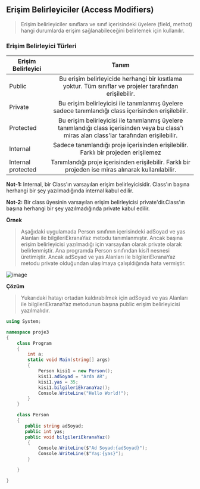 ## Erişim Belirleyiciler (Access Modifiers) ##
> Erişim belirleyiciler sınıflara ve sınıf içerisindeki üyelere (field, methot) hangi durumlarda erişim sağlanabileceğini belirlemek için kullanılır.

### Erişim Belirleyici Türleri ###

| Erişim Belirleyici    | Tanım           | 
| ------------- |:---------------:| 
| Public    		| Bu erişim belirleyicide herhangi bir kısıtlama yoktur. Tüm sınıflar ve projeler tarafından erişilebilir. | 
| Private    		| Bu erişim belirleyicisi ile tanımlanmış üyelere sadece tanımlandığı class içerisinden erişilebilir. | 
| Protected    		| Bu erişim belirleyicisi ile tanımlanmış üyelere tanımlandığı class içerisinden veya bu class'ı miras alan class'lar tarafından erişilebilir.| 
| Internal    		| Sadece  tanımlandığı proje içerisinden erişilebilir. Farklı bir projeden erişilemez   | 
| Internal protected		|  Tanımlandığı proje içerisinden erişilebilir. Farklı bir projeden ise miras alınarak kullanılabilir. | 

**Not-1:**  Internal, bir Class'ın  varsayılan erişim belirleyicisidir. Class'ın başına herhangi bir şey yazılmadığında internal kabul edilir.

**Not-2:**  Bir class üyesinin varsayılan erişim belirleyicisi private'dir.Class'ın başına herhangi bir şey yazılmadığında private kabul edilir.

**Örnek**
> Aşağıdaki uygulamada Person sınıfının içerisindeki adSoyad ve yas Alanları ile  bilgileriEkranaYaz metodu  tanımlanmıştır. Ancak başına erişim belirleyicisi yazılmadığı için varsayılan olarak private olarak belirlenmiştir.  Ana programda Person sınıfından kisi1 nesnesi üretimiştir. Ancak adSoyad ve yas Alanları ile  bilgileriEkranaYaz metodu private olduğundan ulaşılmaya çalışıldığında hata vermiştir.

![image](https://user-images.githubusercontent.com/28144917/137263672-8490fef1-c8b0-4d0a-aa87-c9da99a1e793.png)

**Çözüm**
> Yukarıdaki hatayı ortadan kaldırabilmek için adSoyad ve yas Alanları ile  bilgileriEkranaYaz metodunun başına public erişim belirleyicisi yazılmalıdır.


```csharp
using System;

namespace proje3
{
    class Program
    {
        int a;
        static void Main(string[] args)
        {
            Person kisi1 = new Person();
            kisi1.adSoyad = "Arda AR";
            kisi1.yas = 35;
            kisi1.bilgileriEkranaYaz();
            Console.WriteLine("Hello World!");
        }
    }

    class Person
    {
       public string adSoyad;
       public int yas;
       public void bilgileriEkranaYaz()
        {
            Console.WriteLine($"Ad Soyad:{adSoyad}");
            Console.WriteLine($"Yaş:{yas}");
        }

    }

}
```
